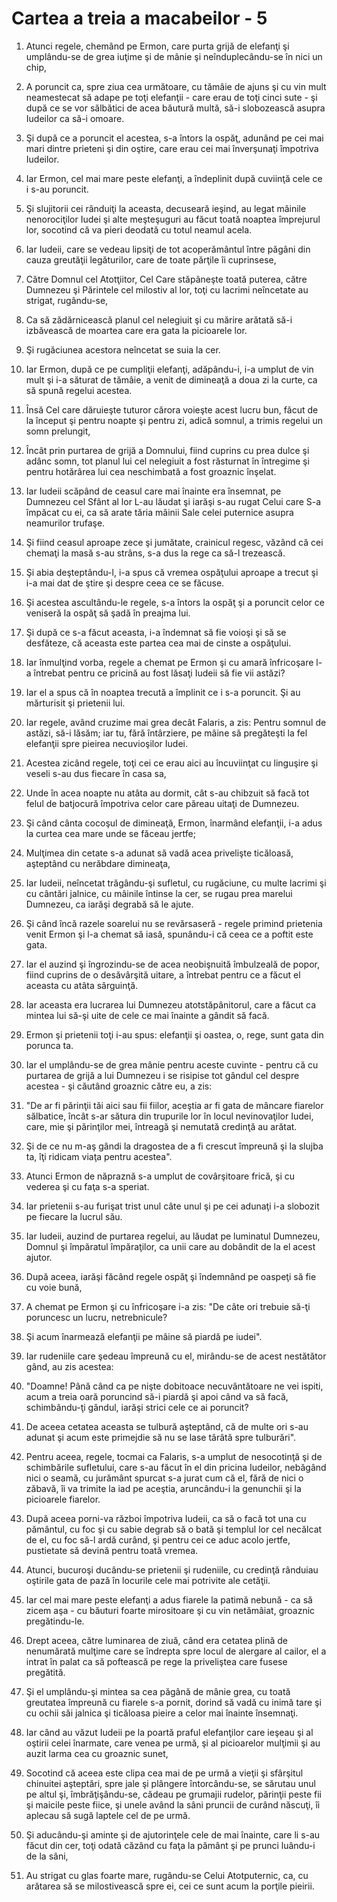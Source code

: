 # Cartea a treia a macabeilor - 5

1. Atunci regele, chemând pe Ermon, care purta grijă de elefanţi şi umplându-se de grea iuţime şi de mânie şi neînduplecându-se în nici un chip, 

2. A poruncit ca, spre ziua cea următoare, cu tămâie de ajuns şi cu vin mult neamestecat să adape pe toţi elefanţii - care erau de toţi cinci sute - şi după ce se vor sălbătici de acea băutură multă, să-i slobozească asupra Iudeilor ca să-i omoare. 

3. Şi după ce a poruncit el acestea, s-a întors la ospăţ, adunând pe cei mai mari dintre prieteni şi din oştire, care erau cei mai înverşunaţi împotriva Iudeilor. 

4. Iar Ermon, cel mai mare peste elefanţi, a îndeplinit după cuviinţă cele ce i s-au poruncit. 

5. Şi slujitorii cei rânduiţi la aceasta, decuseară ieşind, au legat mâinile nenorociţilor Iudei şi alte meşteşuguri au făcut toată noaptea împrejurul lor, socotind că va pieri deodată cu totul neamul acela. 

6. Iar Iudeii, care se vedeau lipsiţi de tot acoperământul între păgâni din cauza greutăţii legăturilor, care de toate părţile îi cuprinsese, 

7. Către Domnul cel Atotţiitor, Cel Care stăpâneşte toată puterea, către Dumnezeu şi Părintele cel milostiv al lor, toţi cu lacrimi neîncetate au strigat, rugându-se, 

8. Ca să zădărnicească planul cel nelegiuit şi cu mărire arătată să-i izbăvească de moartea care era gata la picioarele lor. 

9. Şi rugăciunea acestora neîncetat se suia la cer. 

10. Iar Ermon, după ce pe cumpliţii elefanţi, adăpându-i, i-a umplut de vin mult şi i-a săturat de tămâie, a venit de dimineaţă a doua zi la curte, ca să spună regelui acestea. 

11. Însă Cel care dăruieşte tuturor cărora voieşte acest lucru bun, făcut de la început şi pentru noapte şi pentru zi, adică somnul, a trimis regelui un somn prelungit, 

12. Încât prin purtarea de grijă a Domnului, fiind cuprins cu prea dulce şi adânc somn, tot planul lui cel nelegiuit a fost răsturnat în întregime şi pentru hotărârea lui cea neschimbată a fost groaznic înşelat. 

13. Iar Iudeii scăpând de ceasul care mai înainte era însemnat, pe Dumnezeu cel Sfânt al lor L-au lăudat şi iarăşi s-au rugat Celui care S-a împăcat cu ei, ca să arate tăria mâinii Sale celei puternice asupra neamurilor trufaşe. 

14. Şi fiind ceasul aproape zece şi jumătate, crainicul regesc, văzând că cei chemaţi la masă s-au strâns, s-a dus la rege ca să-l trezească. 

15. Şi abia deşteptându-l, i-a spus că vremea ospăţului aproape a trecut şi i-a mai dat de ştire şi despre ceea ce se făcuse. 

16. Şi acestea ascultându-le regele, s-a întors la ospăţ şi a poruncit celor ce veniseră la ospăţ să şadă în preajma lui. 

17. Şi după ce s-a făcut aceasta, i-a îndemnat să fie voioşi şi să se desfăteze, că aceasta este partea cea mai de cinste a ospăţului. 

18. Iar înmulţind vorba, regele a chemat pe Ermon şi cu amară înfricoşare l-a întrebat pentru ce pricină au fost lăsaţi Iudeii să fie vii astăzi? 

19. Iar el a spus că în noaptea trecută a împlinit ce i s-a poruncit. Şi au mărturisit şi prietenii lui. 

20. Iar regele, având cruzime mai grea decât Falaris, a zis: Pentru somnul de astăzi, să-i lăsăm; iar tu, fără întârziere, pe mâine să pregăteşti la fel elefanţii spre pieirea necuvioşilor Iudei. 

21. Acestea zicând regele, toţi cei ce erau aici au încuviinţat cu linguşire şi veseli s-au dus fiecare în casa sa, 

22. Unde în acea noapte nu atâta au dormit, cât s-au chibzuit să facă tot felul de batjocură împotriva celor care păreau uitaţi de Dumnezeu. 

23. Şi când cânta cocoşul de dimineaţă, Ermon, înarmând elefanţii, i-a adus la curtea cea mare unde se făceau jertfe; 

24. Mulţimea din cetate s-a adunat să vadă acea privelişte ticăloasă, aşteptând cu nerăbdare dimineaţa, 

25. Iar Iudeii, neîncetat trăgându-şi sufletul, cu rugăciune, cu multe lacrimi şi cu cântări jalnice, cu mâinile întinse la cer, se rugau prea marelui Dumnezeu, ca iarăşi degrabă să le ajute. 

26. Şi când încă razele soarelui nu se revărsaseră - regele primind prietenia venit Ermon şi l-a chemat să iasă, spunându-i că ceea ce a poftit este gata. 

27. Iar el auzind şi îngrozindu-se de acea neobişnuită îmbulzeală de popor, fiind cuprins de o desăvârşită uitare, a întrebat pentru ce a făcut el aceasta cu atâta sârguinţă. 

28. Iar aceasta era lucrarea lui Dumnezeu atotstăpânitorul, care a făcut ca mintea lui să-şi uite de cele ce mai înainte a gândit să facă. 

29. Ermon şi prietenii toţi i-au spus: elefanţii şi oastea, o, rege, sunt gata din porunca ta. 

30. Iar el umplându-se de grea mânie pentru aceste cuvinte - pentru că cu purtarea de grijă a lui Dumnezeu i se risipise tot gândul cel despre acestea - şi căutând groaznic către eu, a zis: 

31. "De ar fi părinţii tăi aici sau fii fiilor, aceştia ar fi gata de mâncare fiarelor sălbatice, încât s-ar sătura din trupurile lor în locul nevinovaţilor Iudei, care, mie şi părinţilor mei, întreagă şi nemutată credinţă au arătat. 

32. Şi de ce nu m-aş gândi la dragostea de a fi crescut împreună şi la slujba ta, îţi ridicam viaţa pentru acestea". 

33. Atunci Ermon de năpraznă s-a umplut de covârşitoare frică, şi cu vederea şi cu faţa s-a speriat. 

34. Iar prietenii s-au furişat trist unul câte unul şi pe cei adunaţi i-a slobozit pe fiecare la lucrul său. 

35. Iar Iudeii, auzind de purtarea regelui, au lăudat pe luminatul Dumnezeu, Domnul şi împăratul împăraţilor, ca unii care au dobândit de la el acest ajutor. 

36. După aceea, iarăşi făcând regele ospăţ şi îndemnând pe oaspeţi să fie cu voie bună, 

37. A chemat pe Ermon şi cu înfricoşare i-a zis: "De câte ori trebuie să-ţi poruncesc un lucru, netrebnicule? 

38. Şi acum înarmează elefanţii pe mâine să piardă pe iudei". 

39. Iar rudeniile care şedeau împreună cu el, mirându-se de acest nestătător gând, au zis acestea: 

40. "Doamne! Până când ca pe nişte dobitoace necuvântătoare ne vei ispiti, acum a treia oară poruncind să-i piardă şi apoi când va să facă, schimbându-ţi gândul, iarăşi strici cele ce ai poruncit? 

41. De aceea cetatea aceasta se tulbură aşteptând, că de multe ori s-au adunat şi acum este primejdie să nu se lase târâtă spre tulburări". 

42. Pentru aceea, regele, tocmai ca Falaris, s-a umplut de nesocotinţă şi de schimbările sufletului, care s-au făcut în el din pricina Iudeilor, nebăgând nici o seamă, cu jurământ spurcat s-a jurat cum că el, fără de nici o zăbavă, îi va trimite la iad pe aceştia, aruncându-i la genunchii şi la picioarele fiarelor. 

43. După aceea porni-va război împotriva Iudeii, ca să o facă tot una cu pământul, cu foc şi cu sabie degrab să o bată şi templul lor cel necălcat de el, cu foc să-l ardă curând, şi pentru cei ce aduc acolo jertfe, pustietate să devină pentru toată vremea. 

44. Atunci, bucuroşi ducându-se prietenii şi rudeniile, cu credinţă rânduiau oştirile gata de pază în locurile cele mai potrivite ale cetăţii. 

45. Iar cel mai mare peste elefanţi a adus fiarele la patimă nebună - ca să zicem aşa - cu băuturi foarte mirositoare şi cu vin netămâiat, groaznic pregătindu-le. 

46. Drept aceea, către luminarea de ziuă, când era cetatea plină de nenumărată mulţime care se îndrepta spre locul de alergare al cailor, el a intrat în palat ca să poftească pe rege la priveliştea care fusese pregătită. 

47. Şi el umplându-şi mintea sa cea păgână de mânie grea, cu toată greutatea împreună cu fiarele s-a pornit, dorind să vadă cu inimă tare şi cu ochii săi jalnica şi ticăloasa pieire a celor mai înainte însemnaţi. 

48. Iar când au văzut Iudeii pe la poartă praful elefanţilor care ieşeau şi al oştirii celei înarmate, care venea pe urmă, şi al picioarelor mulţimii şi au auzit larma cea cu groaznic sunet, 

49. Socotind că aceea este clipa cea mai de pe urmă a vieţii şi sfârşitul chinuitei aşteptări, spre jale şi plângere întorcându-se, se sărutau unul pe altul şi, îmbrăţişându-se, cădeau pe grumajii rudelor, părinţii peste fii şi maicile peste fiice, şi unele având la sâni pruncii de curând născuţi, îi aplecau să sugă laptele cel de pe urmă. 

50. Şi aducându-şi aminte şi de ajutorinţele cele de mai înainte, care li s-au făcut din cer, toţi odată căzând cu faţa la pământ şi pe prunci luându-i de la sâni, 

51. Au strigat cu glas foarte mare, rugându-se Celui Atotputernic, ca, cu arătarea să se milostivească spre ei, cei ce sunt acum la porţile pieirii. 

